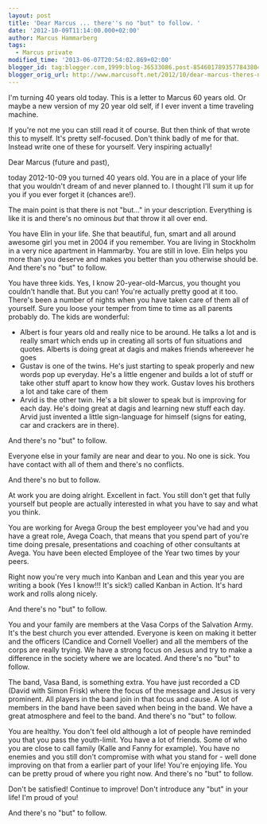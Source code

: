 ```yaml
---
layout: post
title: 'Dear Marcus ... there''s no "but" to follow. '
date: '2012-10-09T11:14:00.000+02:00'
author: Marcus Hammarberg
tags:
  - Marcus private
modified_time: '2013-06-07T20:54:02.869+02:00'
blogger_id: tag:blogger.com,1999:blog-36533086.post-8546017893577843804
blogger_orig_url: http://www.marcusoft.net/2012/10/dear-marcus-theres-no-but-to-follow.html
---
```



<div dir="ltr" style="text-align: left;" trbidi="on">

I'm turning 40 years old today. This is a letter to Marcus 60 years old.
Or maybe a new version of my 20 year old self, if I ever invent a time
traveling machine.

If you're not me you can still read it of course. But then think of that
wrote this to myself. It's pretty self-focused. Don't think badly of me
for that. Instead write one of these for yourself. Very inspiring
actually!

Dear Marcus (future and past),

today 2012-10-09 you turned 40 years old. You are in a place of your
life that you wouldn't dream of and never planned to. I thought I'll sum
it up for you if you ever forget it (chances are!).

The main point is that there is not "but..." in your description.
Everything is like it is and there's no ominous *but* that throw it all
over end.

You have Elin in your life. She that beautiful, fun, smart and all
around awesome girl you met in 2004 if you remember. You are living in
Stockholm in a very nice apartment in Hammarby. You are still in love.
Elin helps you more than you deserve and makes you better than you
otherwise should be.
And there's no "but" to follow.

You have three kids. Yes, I know 20-year-old-Marcus, you thought you
couldn't handle that. But you can! You're actually pretty good at it
too. There's been a number of nights when you have taken care of them
all of yourself. Sure you loose your temper from time to time as all
parents probably do. The kids are wonderful:

-   Albert is four years old and really nice to be around. He talks a
    lot and is really smart which ends up in creating all sorts of fun
    situations and quotes. Alberts is doing great at dagis and makes
    friends whereever he goes
-   Gustav is one of the twins. He's just starting to speak properly and
    new words pop up everyday. He's a little engener and builds a lot of
    stuff or take other stuff apart to know how they work. Gustav loves
    his brothers a lot and take care of them
-   Arvid is the other twin. He's a bit slower to speak but is improving
    for each day. He's doing great at dagis and learning new stuff each
    day. Arvid just invented a little sign-language for himself (signs
    for eating, car and crackers are in there). 

<div>

And there's no "but" to follow. 

</div>

<div>



</div>

<div>

Everyone else in your family are near and dear to you. No one is sick.
You have contact with all of them and there's no conflicts. 

</div>

<div>

And there's no but to follow.

</div>

<div>



</div>

<div>

At work you are doing alright. Excellent in fact. You still don't get
that fully yourself but people are actually interested in what you have
to say and what you think. 

</div>

<div>

You are working for Avega Group the best employeer you've had and you
have a great role, Avega Coach, that means that you spend part of you're
time doing presale, presentations and coaching of other consultants at
Avega. You have been elected Employee of the Year two times by your
peers. 

</div>

<div>



</div>

<div>

Right now you're very much into Kanban and Lean and this year you are
writing a book (Yes I know!!! It's sick!) called Kanban in Action. It's
hard work and rolls along nicely. 

</div>

<div>

And there's no "but" to follow. 

</div>


You and your family are members at the Vasa Corps of the Salvation Army.
It's the best church you ever attended. Everyone is keen on making it
better and the officers (Candice and Cornell Voeller) and all the
members of the corps are really trying. We have a strong focus on Jesus
and try to make a difference in the society where we are located.
And there's no "but" to follow.

The band, Vasa Band, is something extra. You have just recorded a CD
(David with Simon Frisk) where the focus of the message and Jesus is
very prominent. All players in the band join in that focus and cause. A
lot of members in the band have been saved when being in the band. We
have a great atmosphere and feel to the band.
And there's no "but" to follow.

You are healthy. You don't feel old although a lot of people have
reminded you that you pass the youth-limit.
You have a lot of friends. Some of who you are close to call family
(Kalle and Fanny for example). You have no enemies and you still don't
compromise with what you stand for - well done improving on that from a
earlier part of your life!
You're enjoying life. You can be pretty proud of where you right now.
And there's no "but" to follow.

Don't be satisfied! Continue to improve!
Don't introduce any "but" in your life!
I'm proud of you!

And there's no "but" to follow.

</div>
